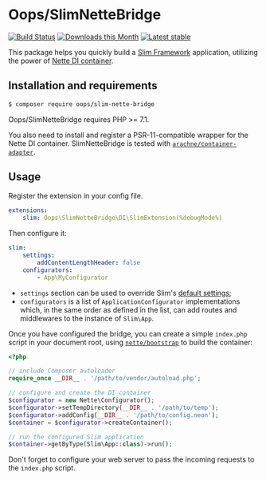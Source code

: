 # Oops/SlimNetteBridge

[![Build Status](https://img.shields.io/travis/o2ps/SlimNetteBridge.svg)](https://travis-ci.org/o2ps/SlimNetteBridge)
[![Downloads this Month](https://img.shields.io/packagist/dm/oops/slim-nette-bridge.svg)](https://packagist.org/packages/oops/slim-nette-bridge)
[![Latest stable](https://img.shields.io/packagist/v/oops/slim-nette-bridge.svg)](https://packagist.org/packages/oops/slim-nette-bridge)

This package helps you quickly build a [Slim Framework](https://www.slimframework.com) application, utilizing the power of [Nette DI container](https://github.com/nette/di). 


## Installation and requirements

```bash
$ composer require oops/slim-nette-bridge
```

Oops/SlimNetteBridge requires PHP >= 7.1.

You also need to install and register a PSR-11-compatible wrapper for the Nette DI container. SlimNetteBridge is tested with [`arachne/container-adapter`](https://github.com/Arachne/ContainerAdapter).


## Usage

Register the extension in your config file.

```yaml
extensions:
    slim: Oops\SlimNetteBridge\DI\SlimExtension(%debugMode%)
```

Then configure it:

```yaml
slim:
    settings:
        addContentLengthHeader: false
    configurators:
        - App\MyConfigurator
```

- `settings` section can be used to override Slim's [default settings](https://www.slimframework.com/docs/objects/application.html#slim-default-settings);
- `configurators` is a list of `ApplicationConfigurator` implementations which, in the same order as defined in the list, can add routes and middlewares to the instance of `Slim\App`.

Once you have configured the bridge, you can create a simple `index.php` script in your document root, using [`nette/bootstrap`](https://github.com/nette/bootstrap) to build the container:

```php
<?php

// include Composer autoloader
require_once __DIR__ . '/path/to/vendor/autoload.php';

// configure and create the DI container
$configurator = new Nette\Configurator();
$configurator->setTempDirectory(__DIR__ . '/path/to/temp');
$configurator->addConfig(__DIR__ . '/path/to/config.neon');
$container = $configurator->createContainer();

// run the configured Slim application
$container->getByType(Slim\App::class)->run();
```

Don't forget to configure your web server to pass the incoming requests to the `index.php` script.
